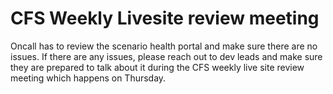 # CFS Weekly Livesite review meeting

Oncall has to review the scenario health portal and make sure there are no issues. If there are any issues, please reach out to dev leads and make sure they are prepared to talk about it during the CFS weekly live site review meeting which happens on Thursday.
